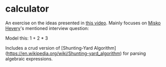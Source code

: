 # calculator

An exercise on the ideas presented in [this video](https://www.youtube.com/watch?v=4F72VULWFvc). 
Mainly focuses on [Misko Hevery](http://misko.hevery.com/about/)'s mentioned interview question: 

Model this: 1 + 2 * 3


Includes a crud version of [Shunting-Yard Algorithm] (https://en.wikipedia.org/wiki/Shunting-yard_algorithm) for parsing algebraic expressions.
